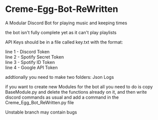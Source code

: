# Creme-Egg-Bot-ReWritten
A Modular Discord Bot for playing music and keeping times


the bot isn't fully complete yet as it can't play playlists

API Keys should be in a file called key.txt with the format:

line 1 - Discord Token<br>
line 2 - Spotify Secret Token<br>
line 3 - Spotify ID Token<br>
line 4 - Google API Token<br>


addtionally you need to make two folders:
Json
Logs

if you want to create new Modules for the bot all you need to do is copy BaseModule.py and delete the functions already on it, and then write discord commands as usual and add a command in the Creme_Egg_Bot_ReWritten.py file


Unstable branch may contain bugs
